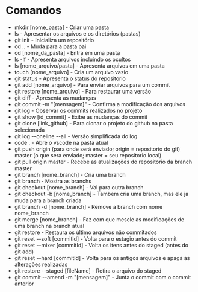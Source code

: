 # Comandos 
- mkdir [nome_pasta] - Criar uma pasta
- ls - Apresentar os arquivos e os diretórios (pastas) 
- git init - Inicializa um repositório 
- cd .. - Muda para a pasta pai
- cd [nome_da_pasta] - Entra em uma pasta 
- ls -lf - Apresenta arquivos incluindo os ocultos 
- ls [nome_arquivo/pasta] - Apresenta arquivos em uma pasta 
- touch [nome_arquivo] - Cria um arquivo vazio 
- git status - Apresenta o status do repositorio 
- git add [nome_arquivo] - Para enviar arquivos para um commit 
- git restore [nome_arquivo] - Para restaurar uma versão 
- git diff - Apresenta as mudanças 
- git commit -m "[mensagem]" - Confirma a modificação dos arquivos 
- git log - Observar os commits realizados no projeto 
- git show [id_commit] - Exibe as mudanças do commit
- git clone [link_github] - Para clonar o projeto do github na pasta selecionada 
- git log --oneline --all - Versão simplificada do log 
- code . - Abre o vscode na pasta atual
- git push origin (para onde será enviado; origin = repositorio do git) master (o que sera enviado; master = seu repositorio local) 
- git pull origin master - Recebe as atualizações do repositorio da branch master
- git branch [nome_branch] - Cria uma branch 
- git branch - Mostra as branchs 
- git checkout [nome_branch] - Vai para outra branch 
- git checkout -b [nome_branch] - Tambem cria uma branch, mas ele ja muda para a branch criada
- git branch -d [nome_branch] - Remove a branch com nome nome_branch
- git merge [nome_branch] - Faz com que mescle as modificações de uma branch na branch atual  
- git restore - Restaura os último arquivos não commitados 
- git reset --soft [commitId] - Volta para o estagio antes do commit 
- git reset --mixer [commitId] - Volta os itens antes do staged (antes do git add) 
- git reset --hard [commitId] - Volta para os antigos arquivos e apaga as alterações realizadas 
- git restore --staged [fileName] - Retira o arquivo do staged 
- git commit --amend -m "[mensagem]" - Junta o commit com o commit anterior